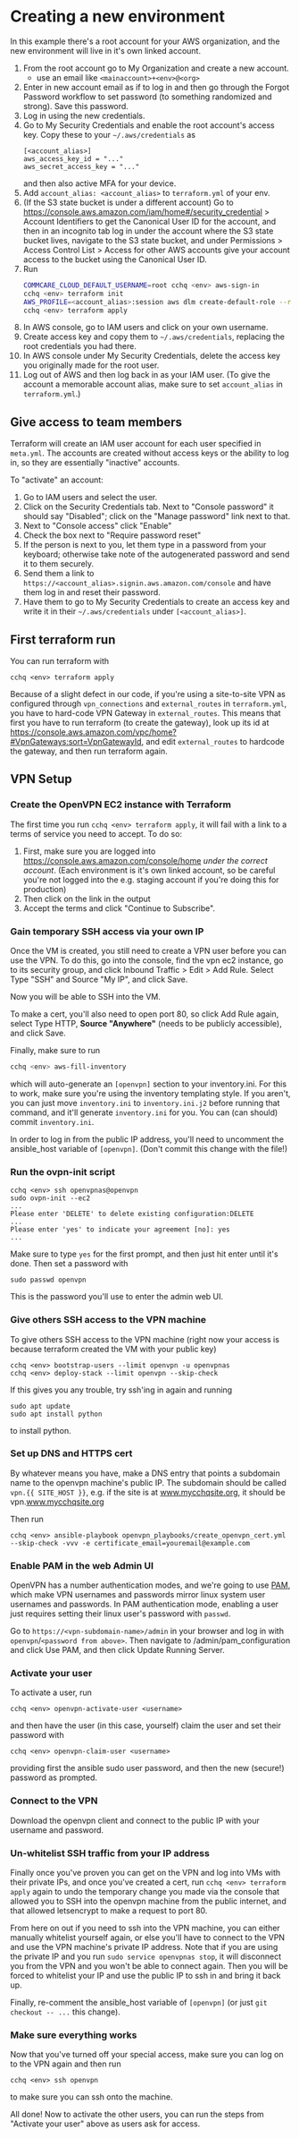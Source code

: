 # Creating a new environment

In this example there's a root account for your AWS organization,
and the new environment will live in it's own linked account.

1. From the root account go to My Organization and create a new account.
    - use an email like `<mainaccount>+<env>@<org>`
2. Enter in new account email as if to log in and then go through the Forgot Password
    workflow to set password (to something randomized and strong). Save this password.
3. Log in using the new credentials.
4. Go to My Security Credentials and enable the root account's access key.
    Copy these to your `~/.aws/credentials` as
    ```
    [<account_alias>]
    aws_access_key_id = "..."
    aws_secret_access_key = "..."
    ```
    and then also active MFA for your device.
5. Add `account_alias: <account_alias>` to `terraform.yml` of your env.
6. (If the S3 state bucket is under a different account) Go to https://console.aws.amazon.com/iam/home#/security_credential > Account Identifiers
    to get the Canonical User ID for the account, and then in an incognito tab log in
    under the account where the S3 state bucket lives, navigate to the S3 state bucket,
    and under Permissions > Access Control List > Access for other AWS accounts
    give your account access to the bucket using the Canonical User ID.
7. Run
    ```bash
    COMMCARE_CLOUD_DEFAULT_USERNAME=root cchq <env> aws-sign-in
    cchq <env> terraform init
    AWS_PROFILE=<account_alias>:session aws dlm create-default-role --region <region>
    cchq <env> terraform apply
    ```
9. In AWS console, go to IAM users and click on your own username.
10. Create access key and copy them to `~/.aws/credentials`,
    replacing the root credentials you had there.
11. In AWS console under My Security Credentials,
    delete the access key you originally made for the root user.
12. Log out of AWS and then log back in as your IAM user. (To give the account a memorable
    account alias, make sure to set `account_alias` in `terraform.yml`.)


## Give access to team members

Terraform will create an IAM user account for each user specified in `meta.yml`.
The accounts are created without access keys or the ability to log in,
so they are essentially "inactive" accounts.

To "activate" an account:
1. Go to IAM users and select the user.
2. Click on the Security Credentials tab. Next to "Console password" it should say "Disabled";
    click on the "Manage password" link next to that.
3. Next to "Console access" click "Enable"
4. Check the box next to "Require password reset"
5. If the person is next to you, let them type in a password from your keyboard;
    otherwise take note of the autogenerated password and send it to them securely.
6. Send them a link to `https://<account_alias>.signin.aws.amazon.com/console`
    and have them log in and reset their password.
7. Have them to go to My Security Credentials to create an access key
    and write it in their `~/.aws/credentials` under `[<account_alias>]`.


## First terraform run

You can run terraform with
```
cchq <env> terraform apply
```

Because of a slight defect in our code, if you're using a site-to-site VPN
as configured through `vpn_connections` and `external_routes` in `terraform.yml`,
you have to hard-code VPN Gateway in `external_routes`. This means that first you have to
run terraform (to create the gateway), look up its id at
https://console.aws.amazon.com/vpc/home?#VpnGateways:sort=VpnGatewayId,
and edit `external_routes`  to
hardcode the gateway, and then run terraform again.

## VPN Setup

### Create the OpenVPN EC2 instance with Terraform
The first time you run `cchq <env> terraform apply`,
it will fail with a link to a terms of service you need to accept.
To do so:
1. First, make sure you are logged into https://console.aws.amazon.com/console/home
    _under the correct account_.
    (Each environment is it's own linked account,
    so be careful you're not logged into the
    e.g. staging account if you're doing this for production) 
2. Then click on the link in the output
3. Accept the terms and click "Continue to Subscribe".


### Gain temporary SSH access via your own IP
Once the VM is created, you still need to create a VPN user before you can use the VPN.
To do this, go into the console, find the vpn ec2 instance, go to its security group,
and click Inbound Traffic > Edit > Add Rule. Select Type "SSH" and Source "My IP",
and click Save.

Now you will be able to SSH into the VM.

To make a cert, you'll also need to open port 80, so click Add Rule again,
select Type HTTP, **Source "Anywhere"** (needs to be publicly accessible),
and click Save.

Finally, make sure to run

```bash
cchq <env> aws-fill-inventory
```

which will auto-generate an `[openvpn]` section to your inventory.ini.
For this to work, make sure you're using the inventory templating style. If you aren't,
you can just move `inventory.ini` to `inventory.ini.j2` before running that command,
and it'll generate `inventory.ini` for you. You can (can should) commit `inventory.ini`.

In order to log in from the public IP address, you'll need to uncomment the ansible_host
variable of `[openvpn]`. (Don't commit this change with the file!)

### Run the ovpn-init script

```
cchq <env> ssh openvpnas@openvpn
sudo ovpn-init --ec2
...
Please enter 'DELETE' to delete existing configuration:DELETE
...
Please enter 'yes' to indicate your agreement [no]: yes
... 
```
Make sure to type `yes` for the first prompt, and then just hit enter until it's done. 
Then set a password with
```
sudo passwd openvpn
```
This is the password you'll use to enter the admin web UI.

### Give others SSH access to the VPN machine
To give others SSH access to the VPN machine
(right now your access is because terraform created the VM with your public key)

```
cchq <env> bootstrap-users --limit openvpn -u openvpnas
cchq <env> deploy-stack --limit openvpn --skip-check
```

If this gives you any trouble, try ssh'ing in again and running

```
sudo apt update
sudo apt install python
```

to install python. <!-- Note: delete this once we're on python3 -->

### Set up DNS and HTTPS cert

By whatever means you have, make a DNS entry that points a subdomain name
to the openvpn machine's public IP. The subdomain should be called `vpn.{{ SITE_HOST }}`,
e.g. if the site is at www.mycchqsite.org, it should be vpn.www.mycchqsite.org

Then run
```
cchq <env> ansible-playbook openvpn_playbooks/create_openvpn_cert.yml --skip-check -vvv -e certificate_email=youremail@example.com
```

### Enable PAM in the web Admin UI

OpenVPN has a number authentication modes, and we're going to use
[PAM](https://docs.openvpn.net/command-line/authentication-options-and-command-line-configuration/#PAM_authentication),
which make VPN usernames and passwords mirror linux system user usernames and passwords.
In PAM authentication mode,
enabling a user just requires setting their linux user's password with `passwd`.

Go to `https://<vpn-subdomain-name>/admin` in your browser and log in with `openvpn`/`<password from above>`.
Then navigate to /admin/pam_configuration and click Use PAM,
and then click Update Running Server.

### Activate your user

To activate a user, run

```
cchq <env> openvpn-activate-user <username>
```

and then have the user (in this case, yourself)
claim the user and set their password with

```
cchq <env> openvpn-claim-user <username>
```

providing first the ansible sudo user password, and then the new (secure!) password
as prompted.

### Connect to the VPN
Download the openvpn client and connect to the public IP with your username and password.

### Un-whitelist SSH traffic from your IP address
Finally once you've proven you can get on the VPN and log into VMs with their private IPs,
and once you've created a cert,
run `cchq <env> terraform apply` again to undo the temporary change you made via the console
that allowed you to SSH into the openvpn machine from the public internet,
and that allowed letsencrypt to make a request to port 80.

From here on out if you need to ssh into the VPN machine,
you can either manually whitelist yourself again, or else you'll have to connect to the VPN
and use the VPN machine's private IP address. Note that if you are using the private IP
and you run `sudo service openvpnas stop`, it will disconnect you from the VPN and you
won't be able to connect again. Then you will be forced to whitelist your IP
and use the public IP to ssh in and bring it back up. 

Finally, re-comment the ansible_host variable of `[openvpn]`
(or just `git checkout -- ...` this change).

### Make sure everything works

Now that you've turned off your special access, make sure you can
log on to the VPN again and then run

```
cchq <env> ssh openvpn
```

to make sure you can ssh onto the machine.

All done! Now to activate the other users, you can run the steps from "Activate your user"
above as users ask for access.

